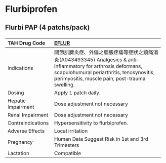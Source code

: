# Flurbiprofen

## Flurbi PAP (4 patchs/pack)

##### 

| TAH Drug Code      | [EFLUR](https://www.tahsda.org.tw/drugs/hissearch.php?drug_code=EFLUR)                                                                                                                                         |
|:-------------------|:---------------------------------------------------------------------------------------------------------------------------------------------------------------------------------------------------------------|
| Indications        | 關節肌腱炎症、外傷之腫脹疼痛等症狀之鎮痛消炎(A043493345) Analgesics & anti-inflammatory for arthrosis deformans, scapulohumural periarthritis, tenosynovitis, perimyositis, muscle pain, post-trauma swelling. |
| Dosing             | Apply 1 patch daily.                                                                                                                                                                                           |
| Hepatic Impairment | Dose adjustment not necessary                                                                                                                                                                                  |
| Renal Impairment   | Dose adjustment not necessary                                                                                                                                                                                  |
| Contraindications  | Hypersensitivity to flurbiprofen.                                                                                                                                                                              |
| Adverse Effects    | Local irritation                                                                                                                                                                                               |
| Pregnancy          | Human Data Suggest Risk in 1st and 3rd Trimesters                                                                                                                                                              |
| Lactation          | Compatible                                                                                                                                                                                                     |

